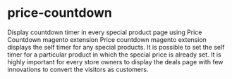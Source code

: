 price-countdown
===============

Display countdown timer in every special product page using Price Countdown magento extension Price countdown magento extension displays the self timer for any special products. It is possible to set the self timer for a particular product in which the special price is already set. It is highly important for every store owners to display the deals page with few innovations to convert the visitors as customers. 
